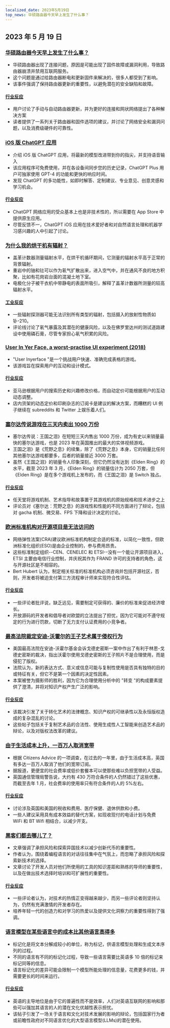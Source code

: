 ```yaml
---
localized_date: 2023年5月19日
top_news: 华硕路由器今天早上发生了什么事？
---
```


## 2023 年 5 月 19 日

### [华硕路由器今天早上发生了什么事？](https://www.downtowndougbrown.com/2023/05/what-happened-with-asus-routers-this-morning/)

- 华硕路由器出现了连接问题，原因是可能出现了固件故障或漏洞利用，导致路由器崩溃并禁用互联网服务。
- 这个问题是通过给路由器断电和更新固件来解决的，很多人都受到了影响。
- 该事件强调了保持路由器更新的重要性，以避免潜在的安全缺陷和故障。

#### [行业反应](http://news.ycombinator.com/item?id=35983866)

- 用户讨论了手动与自动路由器更新，并为更好的连接和网状网络提出了各种解决方案
- 读者提供了一系列关于路由器和固件选项的建议，并讨论了网络安全和漏洞问题，以及消费级硬件的可靠性。

### [iOS 版 ChatGPT 应用](https://openai.com/blog/introducing-the-chatgpt-app-for-ios)

- 介绍 iOS 版 ChatGPT 应用，将最新的模型改进带到你的指尖，并支持语音输入
- 该应用程序可免费使用，并在各设备间同步您的历史记录，ChatGPT Plus 用户可独家使用 GPT-4 的功能和更快的响应时间。
- 发现 ChatGPT 的多功能性，如即时解答、定制建议、专业意见、创意灵感和学习机会。

#### [行业反应](http://news.ycombinator.com/item?id=35990552)

- ChatGPT 网络应用的受众基本上也是非技术性的，所以需要在 App Store 中提供原生应用。
- 尽管反馈不一，ChatGPT iOS 应用在技术爱好者和对自然语言处理和机器学习感兴趣的人中引起了讨论。

### [为什么我的烘干机有辐射？](https://physics.stackexchange.com/questions/764460/why-is-my-dryer-radioactive)

- 盖革计数器测量辐射水平，在烘干机循环期间，它测量的辐射水平高于正常的背景辐射。
- 重岩中的铀和钍可以作为氡气扩散出来，进入空气中，并在通风不良的地方积聚，比如有花岗岩台面的混凝土地下室。
- 电极化分子被干衣机中带静电的表面所吸引，解释了盖革计数器所测量的较高辐射水平。

#### [工业反应](http://news.ycombinator.com/item?id=35990858)

- 一些辐射探测器可能无法识别所有类型的辐射，包括摄入的放射性物质如钋-210。
- 评论线讨论了氡气暴露及其潜在的健康风险，以及在佛罗里达州的测试道路建设中使用磷石膏，尽管专家担心氡气积累的风险。

### [User In Yer Face, a worst-practise UI experiment (2018)](https://userinyerface.com/)

- "User Inyerface "是一个挑战用户快速、准确完成表格的游戏。
- 该游戏旨在探索用户的互动和设计模式。

#### [行业反应](http://news.ycombinator.com/item?id=35985240)

- 亚马逊根据用户的搜索历史和兴趣修改价格，而自动定价可能根据用户的互动动态调整。
- 店内货架的动态定价和印刷杂志的订阅卡是建议的解决方案，而糟糕的 UI 例子继续在 subreddits 和 Twitter 上娱乐着人们。

### [塞尔达传说游戏在三天内卖出 1000 万份](https://finance.yahoo.com/news/legend-zelda-game-sells-10-172603983.html)

- 塞尔达传说：王国之泪》在短短三天内售出 1000 万份，成为有史以来销量最快的塞尔达游戏，也是 2023 年在英国推出的最大的实体视频游戏。
- 王国之泪》是《荒野之息》的续集，除了《荒野之息》本身，它的销量比任何其他塞尔达游戏都要多，后者的销量接近 3000 万套。
- 虽然《王国之泪》的销量令人印象深刻，但它仍然没有达到《Elden Ring》的水平，截至 2023 年 3 月，《Elden Ring》的销量估计为 2050 万套，但《Elden Ring》是在多个游戏机上发布的，而《王国之泪》是 Switch 独占。

#### [行业反应](http://news.ycombinator.com/item?id=35986956)

- 任天堂将游戏机制、艺术指导和故事置于其游戏机的原始规格和技术进步之上
- 评论员对《塞尔达：荒野之息》的游戏性和性能的不同方面进行了辩论，包括对 gacha 机制、微交易、FPS 下降和设计决定的讨论。

### [欧洲标准机构对开源项目是无法访问的](https://blog.opensource.org/another-issue-with-the-cyber-resilience-act-european-standards-bodies-are-inaccessible-to-open-source-projects/)

- 网络弹性法案(CRA)建议欧洲标准机构制定合适的标准，以简化一致性，但欧洲标准化组织(ESO)是由企业控制的，参与费用昂贵。
- 这些标准制定组织--CEN、CENELEC 和 ETSI--没有一个能让开源项目进入，ETSI 主要由电信行业控制，并庆祝其作为 FRAND 许可的支持者的角色，这与开源社区是不相容的。
- Bert Hubert 认为，制定相关标准的标准机构必须咨询并包括开源社区，否则，开发者将被迫支付第三方流程审计师来实现符合性评估。

#### [行业反应](http://news.ycombinator.com/item?id=35985590)

- 一些评论者批评说，缺乏远见，需要制定可获得的、廉价的标准来促进经济增长。
- 开放源码的开发者和倡导者对欧盟的立法提出了担忧，因为它可能对不遵守规定的行为进行罚款，切断了无力支付认证费用的小竞争者。

### [最高法院裁定安迪-沃霍尔的王子艺术属于侵权行为](https://petapixel.com/2023/05/18/supreme-court-rules-andy-warhols-prince-art-is-copyright-infringement/)

- 美国最高法院在安迪-沃霍尔基金会诉戈德史密斯一案中作出了有利于林恩-戈德史密斯的裁决，指出沃霍尔使用戈德史密斯的王子照片不是合理使用，而是侵犯了版权。
- 法院认为，新的表达方式、意义或信息可能与复制性使用是否具有独特的目的或特征有关，但它不是第一个因素的决定性因素。
- 本案被誉为摄影师的胜利，因为它为合理使用分析中的 "转变 "的构成要素提供了澄清，并将对知识产权产生广泛的影响。

#### [行业反应](http://news.ycombinator.com/item?id=35991725)

- 该裁决引发了关于转化艺术的法律概念、知识产权的可继承性以及永恒版权造成的复杂混乱的讨论。
- 这些帖子包括关于复制艺术品的合法性、使用生成性人工智能来创造艺术品的辩论，以及对版权法改革的建议。

### [由于生活成本上升，一百万人取消宽带](https://www.bbc.com/news/technology-65622403)

- 根据 Citizens Advice 的一项调查，在过去的一年里，由于生活成本高，英国有多达一百万人取消了他们的宽带订阅。
- 据报道，更便宜的社会费率或低价套餐本可以使那些难以负担宽带的人受益。
- 英国通信管理局警告说，大约有 430 万符合条件的人仍然错过了这些优惠，而截至去年 1 月，社会费率的使用率只有符合条件的人的 5%左右。

#### [行业反应](http://news.ycombinator.com/item?id=35984928)

- 讨论涉及英国和美国的税收和费用、医疗保健、退休供款和小费。
- 一些人建议采用具有成本效益的替代方案，如现收现付的电话计划与免费 WiFi 和 BT Wifi 相结合，以减少开支。

### [黑客们都去哪儿了？](https://morepablo.com/2023/05/where-have-all-the-hackers-gone.html)

- 文章强调了承担风险和探索异国技术以减少创新代币的重要性。
- 作者认为，围绕着编程语言的对话往往集中在气氛上，而忽略了承担风险和探索新技术的选择。
- 文章讨论了开发人员对他们所使用的工具的知识差距和熟练的导师的重要性，以及在做出技术选择时培训和可扩展性的重要性。

#### [行业反应](http://news.ycombinator.com/item?id=35986270)

- 一些评论者认为，对技术的热情正变得越来越少，而另一些评论者则坚持认为，仍然有充满激情的开发者存在。
- 培养年轻一代的创造力和对学习的热爱以及提供文化洞察力的重要性得到了强调。

### [语言模型在某些语言中的成本比其他语言高得多](https://blog.yenniejun.com/p/all-languages-are-not-created-tokenized)

- 标记化是将文本分解成较小的单位，称为标记，供语言模型处理和生成文本序列的过程。
- 不同的语言有不同的标记化过程，导致一些语言需要比英语多 10 倍的标记来标记同等的信息。
- 语言标记化的差异可能会限制一个模型所能处理的信息量，花费更多的钱，并需要更长的时间来运行。

#### [行业反应](http://news.ycombinator.com/item?id=35983707)

- 英语的主导地位是由于它的普遍性而不是效率，人们对英语互联网的影响和那些可以强加其语言的人的潜在文化优越性表示担忧。
- 该帖子引发了一场关于语言和文化对技术发展的影响的辩论，包括国家行为者或前瞻性政府对不同语言优化的大型语言模型(LLMs)的潜在使用。

</Steps>
